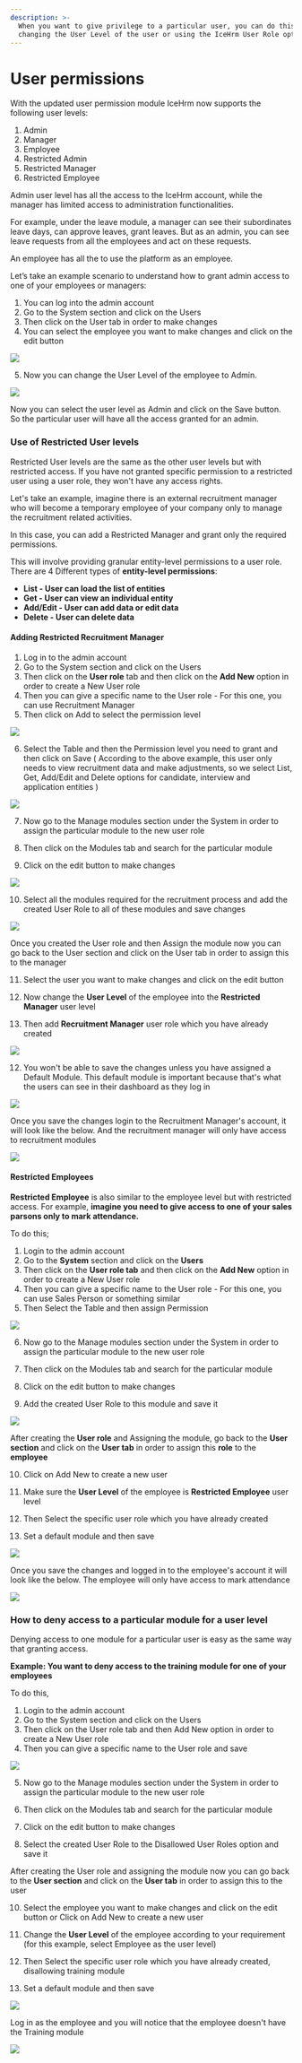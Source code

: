 ```yaml
---
description: >-
  When you want to give privilege to a particular user, you can do this by
  changing the User Level of the user or using the IceHrm User Role option.
---
```


# User permissions

With the updated user permission module IceHrm now supports the following user levels:

1. Admin
2. Manager
3. Employee
4. Restricted Admin
5. Restricted Manager
6. Restricted Employee

Admin user level has all the access to the IceHrm account, while the manager has limited access to administration functionalities. 

For example, under the leave module, a manager can see their subordinates leave days, can approve leaves, grant leaves. But as an admin, you can see leave requests from all the employees and act on these requests.

An employee has all the to use the platform as an employee. 

Let’s take an example scenario to understand how to grant admin access to one of your employees or managers:

1. You can log into the admin account
2. Go to the System section and click on the Users
3. Then click on the User tab in order to make changes
4. You can select the employee you want to make changes and click on the edit button

![](../.gitbook/assets/image%20%2853%29.png)

5. Now you can change the User Level of the employee to Admin.

![](../.gitbook/assets/image%20%2870%29.png)

Now you can select the user level as Admin and click on the Save button. So the particular user will have all the access granted for an admin.

### Use of Restricted User levels  <a id="use-of-restricted-user-levels"></a>

Restricted User levels are the same as the other user levels but with restricted access. If you have not granted specific permission to a restricted user using a user role, they won't have any access rights.

Let's take an example, imagine there is an external recruitment manager who will become a temporary employee of your company only to manage the recruitment related activities. 

In this case, you can add a Restricted Manager and grant only the required permissions.

This will involve providing granular entity-level permissions to a user role.  There are 4 Different types of **entity-level permissions**:

* **List - User can load the list of entities**
* **Get - User can view an individual entity**
* **Add/Edit - User can add data or edit data**
* **Delete - User can delete data**

#### Adding Restricted Recruitment Manager <a id="restricted-manager"></a>

1. Log in to the admin account
2. Go to the System section and click on the Users
3. Then click on the **User role** tab and then click on the **Add New** option in order to create a New User role
4. Then you can give a specific name to the User role - For this one, you can use Recruitment Manager
5. Then click on Add to select the permission level

![](../.gitbook/assets/image%20%2850%29.png)

  6. Select the Table and then the Permission level you need to grant and then click on Save \( According to the above example, this user only needs to view recruitment data and make adjustments, so we select List, Get, Add/Edit and Delete options for candidate, interview and application entities \)

![](../.gitbook/assets/image%20%2869%29.png)

 7. Now go to the Manage modules section under the System in order to assign the particular module to the new user role

8. Then click on the Modules tab and search for the particular module

9. Click on the edit button to make changes

![](../.gitbook/assets/image%20%2851%29.png)

10.  Select all the modules required for the recruitment process and add the created User Role to all of these modules and save changes

![](../.gitbook/assets/image%20%2865%29.png)

Once you created the User role and then Assign the module now  you can go back to the User section and click on the User tab in order to assign this to the manager

11. Select the user you want to make changes and click on the edit button

12. Now change the **User Level** of the employee into the **Restricted Manager** user level

13. Then add **Recruitment Manager** user role which you have already created

![](../.gitbook/assets/image%20%2873%29.png)

12. You won't be able to save the changes unless you have assigned a Default Module. This default module is important because that's what the users can see in their dashboard as they log in

![](http://icehrm.com/blog/content/images/2020/03/image-20.png)

Once you save the changes login to the Recruitment Manager's account, it will look like the below. And the recruitment manager will only have access to recruitment modules

![](../.gitbook/assets/image%20%2872%29.png)

#### Restricted Employees <a id="restricted-employee"></a>

**Restricted Employee** is also similar to the employee level but with restricted access. For example, **imagine you need to give access to one of your sales parsons only to mark attendance.**

To do this;

1. Login to the admin account
2. Go to the **System** section and click on the **Users**
3. Then click on the **User role tab** and then click on the **Add New** option in order to create a New User role
4. Then you can give a specific name to the User role - For this one, you can use Sales Person or something similar
5. Then Select the Table and then assign Permission

![](../.gitbook/assets/image%20%2861%29.png)

6. Now go to the Manage modules section under the System in order to assign the particular module to the new user role

7. Then click on the Modules tab and search for the particular module

8. Click on the edit button to make changes

9.  Add the created User Role to this module and save it

![](../.gitbook/assets/image%20%2866%29.png)

After creating the **User role** and Assigning the module, go back to the **User section** and click on the **User tab** in order to assign this **role** to the **employee**

10. Click on Add New to create a new user

11. Make sure the **User Level** of the employee is **Restricted Employee** user level

12. Then Select the specific user role which you have already created

13.  Set a default module and then save

![](../.gitbook/assets/image%20%2854%29.png)

Once you save the changes and logged in to the employee's account it will look like the below. The employee will only have access to mark  attendance

![](../.gitbook/assets/image%20%2856%29.png)

### How to deny access to a particular module for a user level

Denying access to one module for a particular user is easy as the same way that granting access.

**Example: You want to deny access to the training module for one of your employees**

To do this,

1. Login to the admin account
2. Go to the System section and click on the Users
3. Then click on the User role tab and then Add New option in order to create a New User role
4. Then you can give a specific name to the User role and save

![](../.gitbook/assets/image%20%2874%29.png)

 5. Now go to the Manage modules section under the System in order to assign the particular module to the new user role

6. Then click on the Modules tab and search for the particular module

8. Click on the edit button to make changes

9.  Select the created User Role to the Disallowed User Roles option and save it

After creating the User role and assigning the module now  you can go back to the **User section** and click on the **User tab** in order to assign this to the user

10. Select the employee you want to make changes and click on the edit button or Click on Add New to create a new user

11. Change the **User Level** of the employee according to your requirement \(for this example, select Employee as the user level\)

12. Then Select the specific user role which you have already created, disallowing training module

13.  Set a default module and then save

![](../.gitbook/assets/image%20%2855%29.png)

Log in as the employee and you will notice that the employee doesn't  have the Training module

![](../.gitbook/assets/image%20%2868%29.png)



